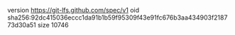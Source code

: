 version https://git-lfs.github.com/spec/v1
oid sha256:92dc415036eccc1da91b1b59f95309f43e91fc676b3aa434903f218773d30a51
size 10746
